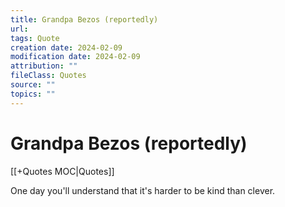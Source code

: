 ```yaml
---
title: Grandpa Bezos (reportedly)
url: 
tags: Quote
creation date: 2024-02-09
modification date: 2024-02-09
attribution: ""
fileClass: Quotes
source: ""
topics: ""
---
```


# Grandpa Bezos (reportedly)

[[+Quotes MOC|Quotes]]

One day you'll understand that it's harder to be kind than clever.

